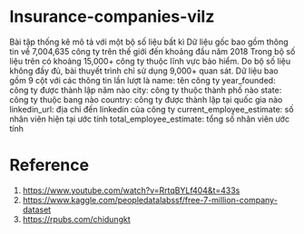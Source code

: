 # Insurance-companies-vilz
Bài tập thống kê mô tả với một bộ số liệu bất kì 
Dữ liệu gốc bao gồm thông tin về 7,004,635 công ty trên thế giới đến khoảng đầu năm 2018
Trong bộ số liệu trên có khoảng 15,000+ công ty thuộc lĩnh vực bảo hiểm. Do bộ số liệu không đầy đủ, bài thuyết trình chỉ sử dụng 9,000+ quan sát.
Dữ liệu bao gồm 9 cột với các thông tin lần lượt là
name: tên công ty
year_founded: công ty được thành lập năm nào
city: công ty thuộc thành phố nào
state: công ty thuộc bang nào
country: công ty được thành lập tại quốc gia nào
linkedin_url: địa chỉ đến linkedin của công ty
current_employee_estimate: số nhân viên hiện tại ước tính
total_employee_estimate: tổng số nhân viên ước tính
# Reference
1. https://www.youtube.com/watch?v=RrtqBYLf404&t=433s
2. https://www.kaggle.com/peopledatalabssf/free-7-million-company-dataset
3. https://rpubs.com/chidungkt
